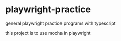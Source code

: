 # playwright-practice
general playwright practice programs with typescript

this project is to use mocha in playwright